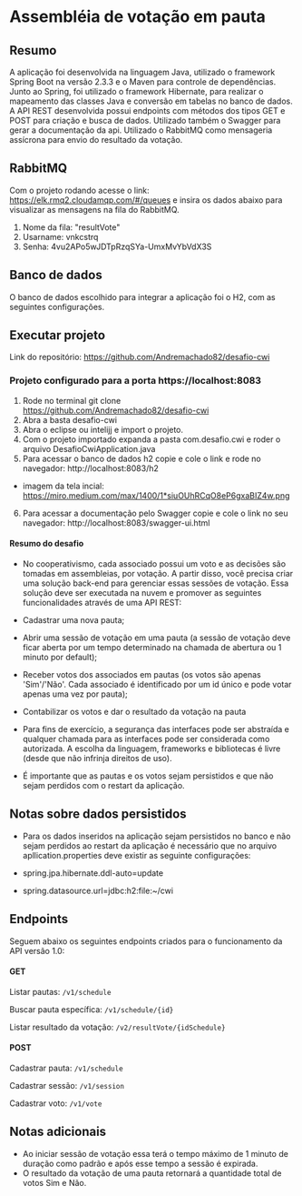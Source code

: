 # Assembléia de votação em pauta

## Resumo
A aplicação foi desenvolvida na linguagem Java, utilizado o framework Spring Boot na versão 2.3.3 e o Maven para controle de dependências. Junto ao Spring, foi utilizado o framework Hibernate, para realizar o mapeamento das classes Java e conversão em tabelas no banco de dados. A API REST desenvolvida possui endpoints com métodos dos tipos GET e POST para criação e busca de dados. 
Utilizado também o Swagger para gerar a documentação da api.
Utilizado o RabbitMQ como mensageria assícrona para envio do resultado da votação.

## RabbitMQ
Com o projeto rodando acesse o link: https://elk.rmq2.cloudamqp.com/#/queues e insira os dados abaixo para visualizar as mensagens na fila do RabbitMQ.
1. Nome da fila: "resultVote"
2. Usarname: vnkcstrq
3. Senha: 4vu2APo5wJDTpRzqSYa-UmxMvYbVdX3S

## Banco de dados
O banco de dados escolhido para integrar a aplicação foi o  H2, com as seguintes configurações.

## Executar projeto
Link do repositório: https://github.com/Andremachado82/desafio-cwi

### Projeto configurado para a porta https://localhost:8083
1. Rode no terminal git clone https://github.com/Andremachado82/desafio-cwi 
2. Abra a basta desafio-cwi
3. Abra o eclipse ou intelijj e import o projeto.
4. Com o projeto importado expanda a pasta com.desafio.cwi e roder o arquivo DesafioCwiApplication.java 
5. Para acessar o banco de dados h2 copie e cole o link e rode no navegador: http://localhost:8083/h2 
- imagem da tela incial: https://miro.medium.com/max/1400/1*siuOUhRCqO8eP6gxaBIZ4w.png
6. Para acessar a documentação pelo Swagger copie e cole o link no seu navegador: http://localhost:8083/swagger-ui.html

#### Resumo do desafio
- No cooperativismo, cada associado possui um voto e as decisões são tomadas em assembleias, por votação. A partir disso, você precisa criar uma solução back-end para gerenciar essas sessões de votação. Essa solução deve ser executada na nuvem e promover as seguintes funcionalidades através de uma API REST:
- Cadastrar uma nova pauta;
- Abrir uma sessão de votação em uma pauta (a sessão de votação deve ficar aberta por um tempo determinado na chamada de abertura ou 1 minuto por default);
- Receber votos dos associados em pautas (os votos são apenas 'Sim'/'Não'. Cada associado é identificado por um id único e pode votar apenas uma vez por pauta);
- Contabilizar os votos e dar o resultado da votação na pauta
- Para fins de exercício, a segurança das interfaces pode ser abstraída e qualquer chamada para as interfaces pode ser considerada como autorizada. A escolha da linguagem, frameworks e bibliotecas é livre (desde que não infrinja direitos de uso).

- É importante que as pautas e os votos sejam persistidos e que não sejam perdidos com o restart da aplicação.

## Notas sobre dados persistidos
- Para os dados inseridos na aplicação sejam persistidos no banco e não sejam perdidos ao restart da aplicação é necessário que no arquivo apllication.properties deve existir as seguinte configurações:

- spring.jpa.hibernate.ddl-auto=update
- spring.datasource.url=jdbc:h2:file:~/cwi

## Endpoints
Seguem abaixo os seguintes endpoints criados para o funcionamento da API versão 1.0:
#### GET

Listar pautas: `/v1/schedule`

Buscar pauta específica: `/v1/schedule/{id}`

Listar resultado da votação: `/v2/resultVote/{idSchedule}`

#### POST
Cadastrar pauta: `/v1/schedule`

Cadastrar sessão: `/v1/session`

Cadastrar voto: `/v1/vote`

## Notas adicionais
- Ao iniciar sessão de votação essa terá o tempo máximo de 1 minuto de duração como padrão e após esse tempo a sessão é expirada.
- O resultado da votação de uma pauta retornará a quantidade total de votos Sim e Não.
